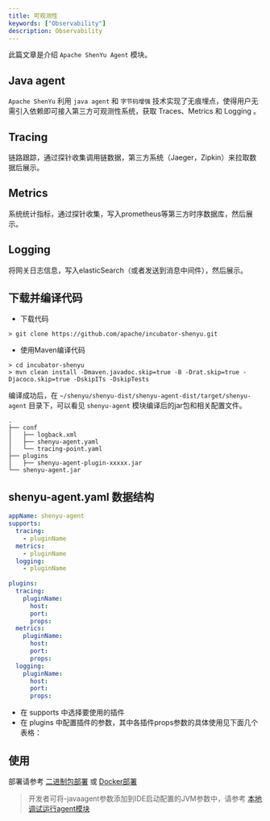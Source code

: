 ```yaml
---
title: 可观测性
keywords: ["Observability"]
description: Observability
---
```


此篇文章是介绍 `Apache ShenYu Agent` 模块。

## Java agent

`Apache ShenYu` 利用 `java agent` 和 `字节码增强` 技术实现了无痕埋点，使得用户无需引入依赖即可接入第三方可观测性系统，获取 Traces、Metrics 和 Logging 。

## Tracing

链路跟踪，通过探针收集调用链数据，第三方系统（Jaeger，Zipkin）来拉取数据后展示。

## Metrics

系统统计指标，通过探针收集，写入prometheus等第三方时序数据库，然后展示。

## Logging

将网关日志信息，写入elasticSearch（或者发送到消息中间件），然后展示。

## 下载并编译代码

- 下载代码

```shell
> git clone https://github.com/apache/incubator-shenyu.git
```

- 使用Maven编译代码

```shell
> cd incubator-shenyu
> mvn clean install -Dmaven.javadoc.skip=true -B -Drat.skip=true -Djacoco.skip=true -DskipITs -DskipTests
```

编译成功后，在 `~/shenyu/shenyu-dist/shenyu-agent-dist/target/shenyu-agent` 目录下，可以看见 `shenyu-agent` 模块编译后的jar包和相关配置文件。

```text
.
├── conf
│   ├── logback.xml
│   ├── shenyu-agent.yaml
│   └── tracing-point.yaml
├── plugins
│   ├── shenyu-agent-plugin-xxxxx.jar
└── shenyu-agent.jar
```

## shenyu-agent.yaml 数据结构

```yaml
appName: shenyu-agent
supports:
  tracing:
    - pluginName
  metrics:
    - pluginName
  logging:
    - pluginName
  
plugins:
  tracing:
    pluginName:
      host: 
      port:
      props:
  metrics:
    pluginName:
      host: 
      port:
      props:
  logging:
    pluginName:
      host: 
      port:
      props:
```

- 在 supports 中选择要使用的插件
- 在 plugins 中配置插件的参数，其中各插件props参数的具体使用见下面几个表格：


## 使用

部署请参考 [二进制包部署](../../deployment/deployment-package.md#启动-shenyu-bootstrap-的同时启动-shenyu-agent) 或 [Docker部署](../../deployment/deployment-docker.md#启动-shenyu-bootstrap-的同时启动-shenyu-agent)

> 开发者可将-javaagent参数添加到IDE启动配置的JVM参数中，请参考 [本地调试运行agent模块](../../developer/debug-agent.md)
